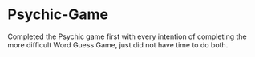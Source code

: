 # Psychic-Game

Completed the Psychic game first with every intention of completing the more difficult Word Guess Game, just did not have time to do both. 